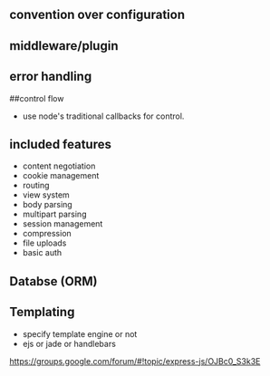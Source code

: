 ## convention over configuration

## middleware/plugin

## error handling

##control flow
  * use node's traditional callbacks for control.

## included features
  * content negotiation
  * cookie management
  * routing
  * view system
  * body parsing
  * multipart parsing
  * session management
  * compression
  * file uploads
  * basic auth

## Databse (ORM)

## Templating
 * specify template engine or not
 * ejs or jade or handlebars


https://groups.google.com/forum/#!topic/express-js/OJBc0_S3k3E
